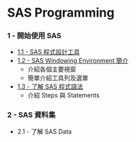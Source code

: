 # SAS Programming

### 1 - 開始使用 SAS
- [1.1 - SAS 程式設計工具](SAS%20Programming/1.1%20sas-pgm-tools.md)
- [1.2 - SAS Windowing Environment 簡介](SAS%20Programming/1.2%20sas-win-env.md)
  - 介紹各個主要視窗
  - 簡單介紹工具列及選單
- [1.3 - 了解 SAS 程式語法](SAS%20Programming/1.3%20intro-to-sas-grammar)
  - 介紹 Steps 與 Statements

### 2 - SAS 資料集
- 2.1 - 了解 SAS Data

